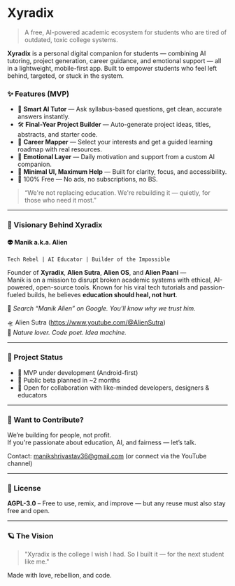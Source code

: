 # Xyradix

> A free, AI-powered academic ecosystem for students who are tired of outdated, toxic college systems.

**Xyradix** is a personal digital companion for students — combining AI tutoring, project generation, career guidance, and emotional support — all in a lightweight, mobile-first app. Built to empower students who feel left behind, targeted, or stuck in the system.

### ✨ Features (MVP)
- 📘 **Smart AI Tutor** — Ask syllabus-based questions, get clean, accurate answers instantly.
- 🛠 **Final-Year Project Builder** — Auto-generate project ideas, titles, abstracts, and starter code.
- 🎯 **Career Mapper** — Select your interests and get a guided learning roadmap with real resources.
- 💬 **Emotional Layer** — Daily motivation and support from a custom AI companion.
- 🧩 **Minimal UI, Maximum Help** — Built for clarity, focus, and accessibility.
- 🔐 100% Free — No ads, no subscriptions, no BS.

> “We're not replacing education. We're rebuilding it — quietly, for those who need it most.”

---

### 🧠 Visionary Behind Xyradix

#### 👽 Manik a.k.a. Alien  
`Tech Rebel | AI Educator | Builder of the Impossible`

Founder of **Xyradix**, **Alien Sutra**, **Alien OS**, and **Alien Paani** —  
Manik is on a mission to disrupt broken academic systems with ethical, AI-powered, open-source tools. Known for his viral tech tutorials and passion-fueled builds, he believes **education should heal, not hurt**.

📌 _Search “Manik Alien” on Google. You’ll know why we trust him._

🛸 Alien Sutra (https://www.youtube.com/@AlienSutra)  
🌿 _Nature lover. Code poet. Idea machine._

---

### 🚧 Project Status

- 📱 MVP under development (Android-first)
- 🧪 Public beta planned in ~2 months
- 🤝 Open for collaboration with like-minded developers, designers & educators

---

### 🤝 Want to Contribute?

We’re building for people, not profit.  
If you're passionate about education, AI, and fairness — let’s talk.

Contact: manikshrivastav36@gmail.com (or connect via the YouTube channel)

---

### 📄 License

**AGPL-3.0** – Free to use, remix, and improve — but any reuse must also stay free and open.

---

### 🪐 The Vision

> "Xyradix is the college I wish I had. So I built it — for the next student like me."

Made with love, rebellion, and code.

